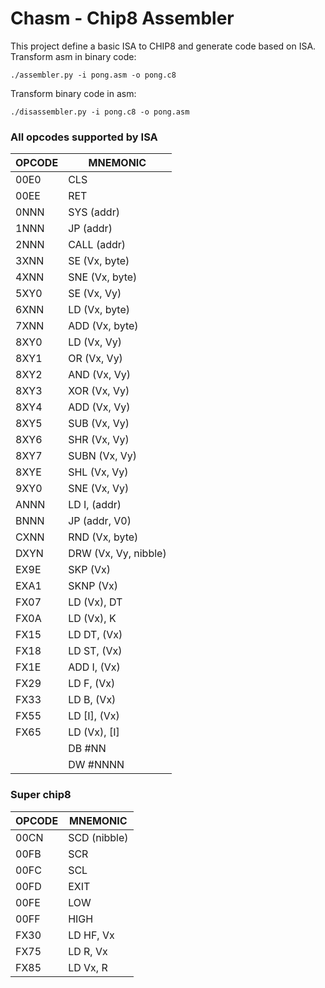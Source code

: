 # Chasm - Chip8 Assembler

This project define a basic ISA to CHIP8 and generate code based on ISA.
Transform asm in binary code:
```
./assembler.py -i pong.asm -o pong.c8
```

Transform binary code in asm:
```
./disassembler.py -i pong.c8 -o pong.asm
```

### All opcodes supported by ISA

| OPCODE  |      MNEMONIC        |
| ------- | -------------------- |
| 00E0    | CLS                  |
| 00EE    | RET                  |
| 0NNN    | SYS (addr)           |
| 1NNN    | JP (addr)            |
| 2NNN    | CALL (addr)          |
| 3XNN    | SE (Vx, byte)        |
| 4XNN    | SNE (Vx, byte)       |
| 5XY0    | SE (Vx, Vy)          |
| 6XNN    | LD (Vx, byte)        |
| 7XNN    | ADD (Vx, byte)       |
| 8XY0    | LD  (Vx, Vy)         |
| 8XY1    | OR  (Vx, Vy)         |
| 8XY2    | AND (Vx, Vy)         |
| 8XY3    | XOR (Vx, Vy)         |
| 8XY4    | ADD (Vx, Vy)         |
| 8XY5    | SUB (Vx, Vy)         |
| 8XY6    | SHR (Vx, Vy)         |
| 8XY7    | SUBN (Vx, Vy)        |
| 8XYE    | SHL (Vx, Vy)         |
| 9XY0    | SNE (Vx, Vy)         |
| ANNN    | LD I, (addr)         |
| BNNN    | JP (addr, V0)        |
| CXNN    | RND (Vx, byte)       |
| DXYN    | DRW (Vx, Vy, nibble) |
| EX9E    | SKP (Vx)             |
| EXA1    | SKNP (Vx)            |
| FX07    | LD (Vx), DT          |
| FX0A    | LD (Vx), K           |
| FX15    | LD DT, (Vx)          |
| FX18    | LD ST, (Vx)          |
| FX1E    | ADD I, (Vx)          |
| FX29    | LD F, (Vx)           |
| FX33    | LD B, (Vx)           |
| FX55    | LD [I], (Vx)         |
| FX65    | LD (Vx), [I]         |
|         | DB #NN               |
|         | DW #NNNN             |

### Super chip8

| OPCODE  |      MNEMONIC        |
| ------- | -------------------- |
| 00CN    | SCD (nibble)         |
| 00FB    | SCR                  |
| 00FC    | SCL                  |
| 00FD    | EXIT                 |
| 00FE    | LOW                  |
| 00FF    | HIGH                 |
| FX30    | LD HF, Vx            |
| FX75    | LD R, Vx             |
| FX85    | LD Vx, R             |
